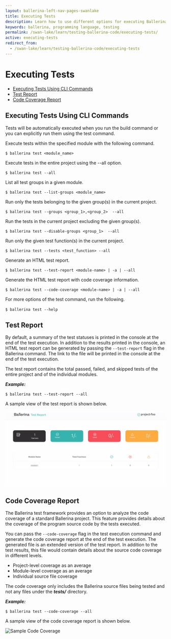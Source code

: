 ```yaml
---
layout: ballerina-left-nav-pages-swanlake
title: Executing Tests
description: Learn how to use different options for executing Ballerina tests.
keywords: ballerina, programming language, testing
permalink: /swan-lake/learn/testing-ballerina-code/executing-tests/
active: executing-tests
redirect_from:
  - /swan-lake/learn/testing-ballerina-code/executing-tests
---
```


# Executing Tests

- [Executing Tests Using CLI Commands](#executing-tests-using-cli-commands)
- [Test Report](#test-report)
- [Code Coverage Report](#code-coverage-report)

## Executing Tests Using CLI Commands

Tests will be automatically executed when you run the build command or you can explicitly run them using the test command. 

Execute tests within the specified module with the following command.

```
$ ballerina test <module_name>
```

Execute tests in the entire project using the --all option.

```
$ ballerina test --all
```

List all test groups in a given module.

```
$ ballerina test --list-groups <module_name>
```

Run only the tests belonging to the given group(s) in the current project.

```
$ ballerina test --groups <group_1>,<group_2>  --all
```

Run the tests in the current project excluding the given group(s).

```
$ ballerina test --disable-groups <group_1>  --all
```

Run only the given test function(s) in the current project.

```
$ ballerina test --tests <test_function> --all
```

Generate an HTML test report.

```
$ ballerina test --test-report <module-name> | -a | --all
```

Generate the HTML test report with code coverage information.

```
$ ballerina test --code-coverage <module-name> | -a | --all
```

For more options of the test command, run the following.

`$ ballerina test --help` 


## Test Report

By default, a summary of the test statuses is printed in the console at the end of the test execution. In addition to the results printed in the console, an HTML test report can be generated by passing the `--test-report` flag in the Ballerina command. The link to the file will be printed in the console at the end of the test execution.

The test report contains the total passed, failed, and skipped tests of the entire project and of the individual modules.

***Example:***

```
$ ballerina test --test-report --all
```

A sample view of the test report is shown below.

![Sample Test Report](/swan-lake/learn/images/test-report.gif)

## Code Coverage Report

The Ballerina test framework provides an option to analyze the code coverage of a standard Ballerina project. This feature provides details about the coverage of the program source code by the tests executed. 

You can pass the `--code-coverage`  flag in the test execution command and generate the code coverage report  at the end of the test execution. The generated file is an extended version of the test report. In addition to the test results, this file would contain details about the source code coverage in different levels.

*   Project-level coverage as an average
*   Module-level coverage as an average
*   Individual source file coverage

The code coverage only includes the Ballerina source files being tested and not any files under the **_tests/_** directory.

***Example:***

```
$ ballerina test --code-coverage --all
```

A sample view of the code coverage report is shown below.

![Sample Code Coverage](/swan-lake/learn/images/code-cov.gif)
